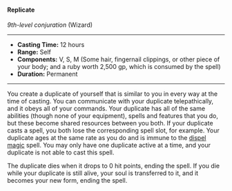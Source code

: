 #### Replicate
*9th-level conjuration* (Wizard)
___
- **Casting Time:** 12 hours
- **Range:** Self
- **Components:** V, S, M (Some hair, fingernail clippings, or other piece of your body; and a ruby worth 2,500 gp, which is consumed by the spell)
- **Duration:** Permanent
---
You create a duplicate of yourself that is similar to you in every way at the time of casting. You can communicate with your duplicate telepathically, and it obeys all of your commands. Your duplicate has all of the same abilities (though none of your equipment), spells and features that you do, but these become shared resources between you both. If your duplicate casts a spell, you both lose the corresponding spell slot, for example. Your duplicate ages at the same rate as you do and is immune to the [dispel magic](/Magic/Spells/dispel-magic.md) spell. You may only have one duplicate active at a time, and your duplicate is not able to cast this spell.

The duplicate dies when it drops to 0 hit points, ending the spell. If you die while your duplicate is still alive, your soul is transferred to it, and it becomes your new form, ending the spell.
